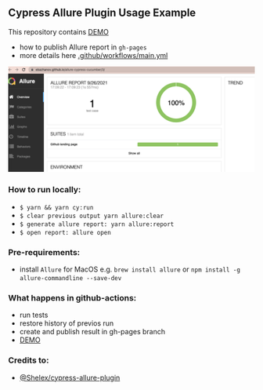 Cypress Allure Plugin Usage Example
----

This repository contains [DEMO](https://ebazhanov.github.io/allure-cypress-cucumber/) 
- how to publish Allure report in `gh-pages`
- more details here [.github/workflows/main.yml](.github/workflows/main.yml)

![Img](AllureReport.png)

### How to run locally:

- `$ yarn && yarn cy:run`
- `$ clear previous output yarn allure:clear`
- `$ generate allure report: yarn allure:report`
- `$ open report: allure open`

### Pre-requirements:
- install `Allure` for MacOS e.g. `brew install allure` or `npm install -g allure-commandline --save-dev`

### What happens in github-actions:
- run tests
- restore history of previos run
- create and publish result in gh-pages branch
- [DEMO](https://ebazhanov.github.io/allure-cypress-cucumber/)

### Credits to:

- [@Shelex/cypress-allure-plugin]([https://github.com/Shelex/cypress-allure-plugin])
